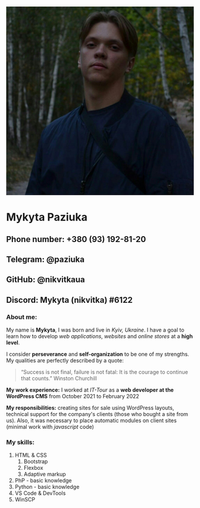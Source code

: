 ![my photo](img/my_photo.jpg)

# Mykyta Paziuka

## Phone number: +380 (93) 192-81-20
## Telegram: @paziuka
## GitHub: @nikvitkaua
## Discord: Mykyta (nikvitka) #6122

### About me:
My name is __Mykyta__, I was born and live in _Kyiv, Ukraine_. I have a goal to learn how to develop *web applications*, *websites* and *online stores* at a **high level**.

I consider **perseverance** and **self-organization** to be one of my strengths. My qualities are perfectly described by a quote:
> “Success is not final, failure is not fatal: It is the courage to continue that counts.”
> Winston Churchill

**My work experience:**
I worked at *IT-Tour* as a **web developer at the WordPress CMS** from October 2021 to February 2022

**My responsibilities:** creating sites for sale using WordPress layouts, technical support for the company's clients (those who bought a site from us). Also, it was necessary to place automatic modules on client sites (minimal work with *javascript* code)

### My skills:
1. HTML & CSS
    1. Bootstrap
    2. Flexbox
    3. Adaptive markup
2. PhP - basic knowledge
3. Python - basic knowledge
4. VS Code & DevTools
5. WinSCP